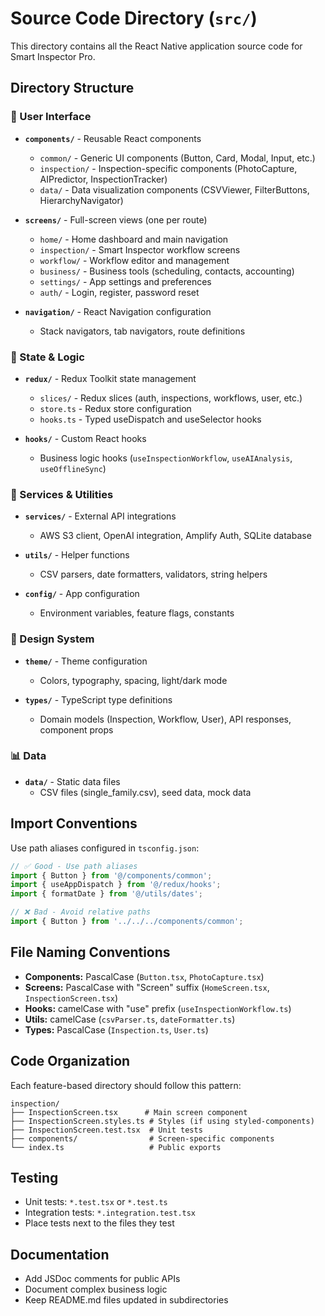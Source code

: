 # Source Code Directory (`src/`)

This directory contains all the React Native application source code for Smart Inspector Pro.

## Directory Structure

### 📱 User Interface

- **`components/`** - Reusable React components
  - `common/` - Generic UI components (Button, Card, Modal, Input, etc.)
  - `inspection/` - Inspection-specific components (PhotoCapture, AIPredictor, InspectionTracker)
  - `data/` - Data visualization components (CSVViewer, FilterButtons, HierarchyNavigator)

- **`screens/`** - Full-screen views (one per route)
  - `home/` - Home dashboard and main navigation
  - `inspection/` - Smart Inspector workflow screens
  - `workflow/` - Workflow editor and management
  - `business/` - Business tools (scheduling, contacts, accounting)
  - `settings/` - App settings and preferences
  - `auth/` - Login, register, password reset

- **`navigation/`** - React Navigation configuration
  - Stack navigators, tab navigators, route definitions

### 🧠 State & Logic

- **`redux/`** - Redux Toolkit state management
  - `slices/` - Redux slices (auth, inspections, workflows, user, etc.)
  - `store.ts` - Redux store configuration
  - `hooks.ts` - Typed useDispatch and useSelector hooks

- **`hooks/`** - Custom React hooks
  - Business logic hooks (`useInspectionWorkflow`, `useAIAnalysis`, `useOfflineSync`)

### 🔧 Services & Utilities

- **`services/`** - External API integrations
  - AWS S3 client, OpenAI integration, Amplify Auth, SQLite database

- **`utils/`** - Helper functions
  - CSV parsers, date formatters, validators, string helpers

- **`config/`** - App configuration
  - Environment variables, feature flags, constants

### 🎨 Design System

- **`theme/`** - Theme configuration
  - Colors, typography, spacing, light/dark mode

- **`types/`** - TypeScript type definitions
  - Domain models (Inspection, Workflow, User), API responses, component props

### 📊 Data

- **`data/`** - Static data files
  - CSV files (single_family.csv), seed data, mock data

## Import Conventions

Use path aliases configured in `tsconfig.json`:

```typescript
// ✅ Good - Use path aliases
import { Button } from '@/components/common';
import { useAppDispatch } from '@/redux/hooks';
import { formatDate } from '@/utils/dates';

// ❌ Bad - Avoid relative paths
import { Button } from '../../../components/common';
```

## File Naming Conventions

- **Components:** PascalCase (`Button.tsx`, `PhotoCapture.tsx`)
- **Screens:** PascalCase with "Screen" suffix (`HomeScreen.tsx`, `InspectionScreen.tsx`)
- **Hooks:** camelCase with "use" prefix (`useInspectionWorkflow.ts`)
- **Utils:** camelCase (`csvParser.ts`, `dateFormatter.ts`)
- **Types:** PascalCase (`Inspection.ts`, `User.ts`)

## Code Organization

Each feature-based directory should follow this pattern:

```
inspection/
├── InspectionScreen.tsx      # Main screen component
├── InspectionScreen.styles.ts # Styles (if using styled-components)
├── InspectionScreen.test.tsx  # Unit tests
├── components/                # Screen-specific components
└── index.ts                   # Public exports
```

## Testing

- Unit tests: `*.test.tsx` or `*.test.ts`
- Integration tests: `*.integration.test.tsx`
- Place tests next to the files they test

## Documentation

- Add JSDoc comments for public APIs
- Document complex business logic
- Keep README.md files updated in subdirectories
